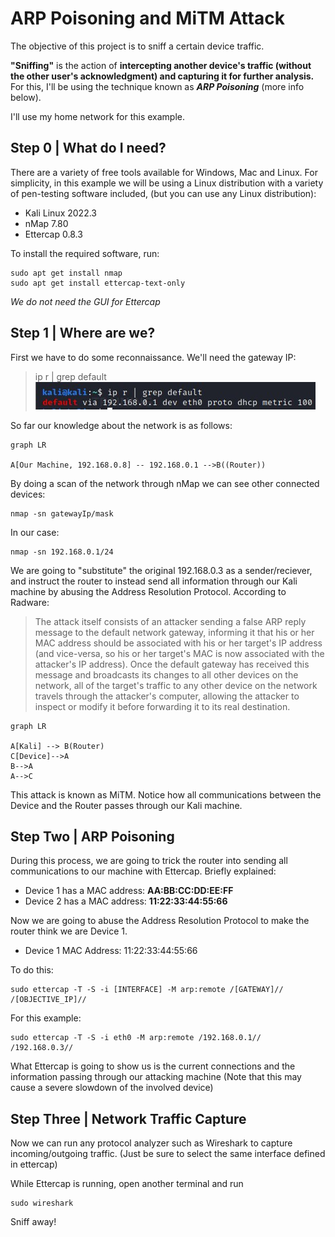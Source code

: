 # ARP Poisoning and MiTM Attack
The objective of this project is to sniff a certain device traffic. 

**"Sniffing"** is the action of **intercepting another device's traffic (without the other user's acknowledgment) and capturing it for further analysis.** For this, I'll be using the technique known as ***ARP Poisoning*** (more info below). 

I'll use my home network for this example.  

## Step 0 | What do I need?
There are a variety of free tools available for Windows, Mac and Linux. For simplicity, in this example we will be using a Linux distribution with a variety of pen-testing software included, (but you can use any Linux distribution): 

 - Kali Linux 2022.3 
 - nMap 7.80
 - Ettercap 0.8.3

To install the required software, run:

    sudo apt get install nmap
    sudo apt get install ettercap-text-only
*We do not need the GUI for Ettercap*



## Step 1 | Where are we?
First we have to do some reconnaissance. We'll need the gateway IP:  
> ip r | grep default
![enter image description here](https://raw.githubusercontent.com/andremarqueda1/ARP_Poisoning/main/images/1%20-%20gateway.jpg)
 
So far our knowledge about the network is as follows:

```mermaid
graph LR

A[Our Machine, 192.168.0.8] -- 192.168.0.1 -->B((Router))
```

By doing a scan of the network through nMap we can see other connected devices:

    nmap -sn gatewayIp/mask
     
In our case:

    nmap -sn 192.168.0.1/24

We are going to "substitute" the original 192.168.0.3 as a sender/reciever, and instruct the router to instead send all information through our Kali machine by abusing the Address Resolution Protocol. According to Radware: 

> The attack itself consists of an attacker sending a false ARP reply message to the default network gateway, informing it that his or her MAC address should be associated with his or her target's IP address (and vice-versa, so his or her target's MAC is now associated with the attacker's IP address). Once the default gateway has received this message and broadcasts its changes to all other devices on the network, all of the target's traffic to any other device on the network travels through the attacker's computer, allowing the attacker to inspect or modify it before forwarding it to its real destination.

```mermaid
graph LR

A[Kali] --> B(Router)
C[Device]-->A
B-->A
A-->C
```
This attack is known as MiTM. Notice how all communications between the Device and the Router passes through our Kali machine. 

## Step Two | ARP Poisoning 
During this process, we are going to trick the router into sending all communications to our machine with Ettercap. Briefly explained: 

 - Device 1 has a MAC address: **AA:BB:CC:DD:EE:FF**
 - Device 2 has a MAC address: **11:22:33:44:55:66**

Now we are going to abuse the Address Resolution Protocol to make the router think we are Device 1.  

 - Device 1 MAC Address: 11:22:33:44:55:66

To do this: 

    sudo ettercap -T -S -i [INTERFACE] -M arp:remote /[GATEWAY]// /[OBJECTIVE_IP]//
For this example:

    sudo ettercap -T -S -i eth0 -M arp:remote /192.168.0.1// /192.168.0.3//

What Ettercap is going to show us is the current connections and the information passing through our attacking machine (Note that this may cause a severe slowdown of the involved device)

## Step Three | Network Traffic Capture

Now we can run any protocol analyzer such as Wireshark to capture incoming/outgoing traffic.  (Just be sure to select the same interface defined in ettercap)

While Ettercap is running, open another terminal and run 

    sudo wireshark

Sniff away!

 



 
